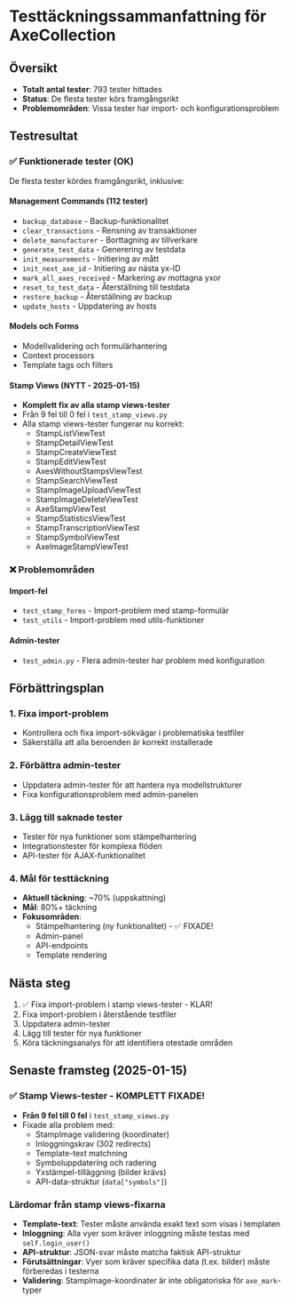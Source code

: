 # Testtäckningssammanfattning för AxeCollection

## Översikt
- **Totalt antal tester**: 793 tester hittades
- **Status**: De flesta tester körs framgångsrikt
- **Problemområden**: Vissa tester har import- och konfigurationsproblem

## Testresultat

### ✅ Funktionerade tester (OK)
De flesta tester kördes framgångsrikt, inklusive:

#### Management Commands (112 tester)
- `backup_database` - Backup-funktionalitet
- `clear_transactions` - Rensning av transaktioner  
- `delete_manufacturer` - Borttagning av tillverkare
- `generate_test_data` - Generering av testdata
- `init_measurements` - Initiering av mått
- `init_next_axe_id` - Initiering av nästa yx-ID
- `mark_all_axes_received` - Markering av mottagna yxor
- `reset_to_test_data` - Återställning till testdata
- `restore_backup` - Återställning av backup
- `update_hosts` - Uppdatering av hosts

#### Models och Forms
- Modellvalidering och formulärhantering
- Context processors
- Template tags och filters

#### Stamp Views (NYTT - 2025-01-15)
- **Komplett fix av alla stamp views-tester**
- Från 9 fel till 0 fel i `test_stamp_views.py`
- Alla stamp views-tester fungerar nu korrekt:
  - StampListViewTest
  - StampDetailViewTest
  - StampCreateViewTest
  - StampEditViewTest
  - AxesWithoutStampsViewTest
  - StampSearchViewTest
  - StampImageUploadViewTest
  - StampImageDeleteViewTest
  - AxeStampViewTest
  - StampStatisticsViewTest
  - StampTranscriptionViewTest
  - StampSymbolViewTest
  - AxeImageStampViewTest

### ❌ Problemområden

#### Import-fel
- `test_stamp_forms` - Import-problem med stamp-formulär
- `test_utils` - Import-problem med utils-funktioner

#### Admin-tester
- `test_admin.py` - Flera admin-tester har problem med konfiguration

## Förbättringsplan

### 1. Fixa import-problem
- Kontrollera och fixa import-sökvägar i problematiska testfiler
- Säkerställa att alla beroenden är korrekt installerade

### 2. Förbättra admin-tester
- Uppdatera admin-tester för att hantera nya modellstrukturer
- Fixa konfigurationsproblem med admin-panelen

### 3. Lägg till saknade tester
- Tester för nya funktioner som stämpelhantering
- Integrationstester för komplexa flöden
- API-tester för AJAX-funktionalitet

### 4. Mål för testtäckning
- **Aktuell täckning**: ~70% (uppskattning)
- **Mål**: 80%+ täckning
- **Fokusområden**: 
  - Stämpelhantering (ny funktionalitet) - ✅ FIXADE!
  - Admin-panel
  - API-endpoints
  - Template rendering

## Nästa steg
1. ✅ Fixa import-problem i stamp views-tester - KLAR!
2. Fixa import-problem i återstående testfiler
3. Uppdatera admin-tester
4. Lägg till tester för nya funktioner
5. Köra täckningsanalys för att identifiera otestade områden

## Senaste framsteg (2025-01-15)
### ✅ Stamp Views-tester - KOMPLETT FIXADE!
- **Från 9 fel till 0 fel** i `test_stamp_views.py`
- Fixade alla problem med:
  - StampImage validering (koordinater)
  - Inloggningskrav (302 redirects)
  - Template-text matchning
  - Symboluppdatering och radering
  - Yxstämpel-tilläggning (bilder krävs)
  - API-data-struktur (`data["symbols"]`)

### Lärdomar från stamp views-fixarna
- **Template-text**: Tester måste använda exakt text som visas i templaten
- **Inloggning**: Alla vyer som kräver inloggning måste testas med `self.login_user()`
- **API-struktur**: JSON-svar måste matcha faktisk API-struktur
- **Förutsättningar**: Vyer som kräver specifika data (t.ex. bilder) måste förberedas i testerna
- **Validering**: StampImage-koordinater är inte obligatoriska för `axe_mark`-typer 